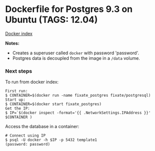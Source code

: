 # Dockerfile for Postgres 9.3 on Ubuntu (TAGS: 12.04)

[Docker index](https://index.docker.io/u/fixate/postgres/)

**Notes:**

 - Creates a superuser called `docker` with password 'password'.
 - Postgres data is decoupled from the image in a `/data` volume.

### Next steps

To run from docker index:

```shell
First run:
$ CONTAINER=$(docker run -name fixate_postgres fixate/postgresql)
Start up:
$ CONTAINER=$(docker start fixate_postgres)
Get the IP:
$ IP=`$(docker inspect -format='{{ .NetworkSettings.IPAddress }}' $CONTAINER )
```

Access the database in a container:

```shell
# Connect using IP
$ psql -U docker -h $IP -p 5432 template1
(password: password)
```
